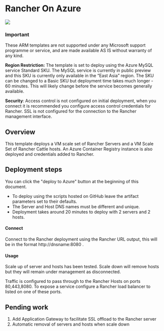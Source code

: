 # Rancher On Azure

<a href="https://portal.azure.com/#create/Microsoft.Template/uri/https%3A%2F%2Fraw.githubusercontent.com%2Fmarrobi%2FRancherOnAzure%2Fmaster%2Fazuredeploy.json" target="_blank">
    <img src="http://azuredeploy.net/deploybutton.png"/>
</a>

### Important
These ARM templates are not supported under any Microsoft support programme or service, and are made available AS IS without warranty of any kind.

<b>Region Restriction:</b> The template is set to deploy using the Azure MySQL service Standard SKU. The MySQL service is currently in public preview and this SKU is currently only available in the “East Asia” region. The SKU can be changed to a Basic SKU but deployment time takes much longer - 60 minutes. This will likely change before the service becomes generally available.

<b>Security</b>: Access control is not configured on initial deployment, when you connect it is recommended you configure access control credentials for Rancher. SSL is not configured for the connection to the Rancher management interface.

## Overview

This template deploys a VM scale set of Rancher Servers and a VM Scale Set of Rancher Cattle hosts. An Azure Container Registry instance is also deployed and credentials added to Rancher. 

## Deployment steps

You can click the "deploy to Azure" button at the beginning of this document.

-	To deploy using the scripts hosted on GitHub leave the artifact parameters set to their defaults. 
-	The Server and Host DNS names must be different and unique.
-	Deployment takes around 20 minutes to deploy with 2 servers and 2 hosts.

#### Connect

Connect to the Rancher deployment using the Rancher URL output, this will be in the format http://dnsname:8080 . 

#### Usage
Scale up of server and hosts has been tested. Scale down will remove hosts but they will remain under management as disconnected.

Traffic is configured to pass through to the Rancher Hosts on ports 80,443,8080. To expose a service configure a Rancher load balancer to listed on one of these ports. 

## Pending work
1.  Add Application Gateway to facilitate SSL offload to the Rancher server
2.	Automatic removal of servers and hosts when scale down

